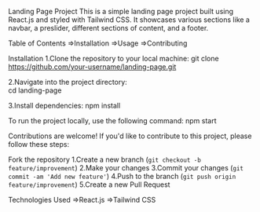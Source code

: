 Landing Page Project
This is a simple landing page project built using React.js and styled with Tailwind CSS. It showcases various sections like a navbar, a preslider, different sections of content, and a footer.

Table of Contents
=>Installation
=>Usage
=>Contributing

Installation
1.Clone the repository to your local machine:
git clone https://github.com/your-username/landing-page.git

2.Navigate into the project directory:  
cd landing-page

3.Install dependencies:
npm install

To run the project locally, use the following command:
npm start

Contributions are welcome! If you'd like to contribute to this project, please follow these steps:

Fork the repository
1.Create a new branch (`git checkout -b feature/improvement`)
2.Make your changes
3.Commit your changes (`git commit -am 'Add new feature'`)
4.Push to the branch (`git push origin feature/improvement`)
5.Create a new Pull Request

Technologies Used
=>React.js
=>Tailwind CSS
